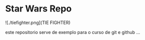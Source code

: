 # Star Wars Repo

![./tiefighter.png](TIE FIGHTER)

este repositorio serve de exemplo para o curso de git e github
...